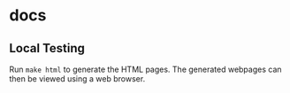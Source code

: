 # docs

## Local Testing

Run `make html` to generate the HTML pages.
The generated webpages can then be viewed using a web browser.
